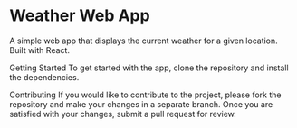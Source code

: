 <h1>Weather Web App</h1>
A simple web app that displays the current weather for a given location. Built with React.






Getting Started
To get started with the app, clone the repository and install the dependencies.




Contributing
If you would like to contribute to the project, please fork the repository and make your changes in a separate branch. Once you are satisfied with your changes, submit a pull request for review.

